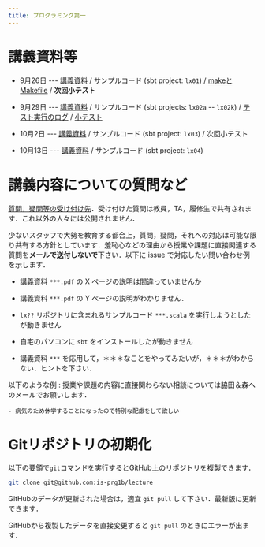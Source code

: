 ```yaml
---
title: プログラミング第一
---
```


# 講義資料等

- 9月26日 --- [講義資料](https://github.com/is-prg1b/lecture/raw/master/slide/day01.pdf) / サンプルコード (sbt project: `lx01`) / [makeとMakefile](/lecture/note/lx01-makefile.html) / **次回小テスト**

- 9月29日 --- [講義資料](/lecture/slide/lx02.html) / サンプルコード (sbt projects: `lx02a` -- `lx02k`) / [テスト実行のログ](/lecture/note/lx02-tests.html) / [小テスト](/lecture/quiz/quiz01.html)

- 10月2日 --- [講義資料](https://github.com/is-prg1b/lecture/raw/master/slide/day03.pdf) / サンプルコード (sbt project: `lx03`) / 次回小テスト

- 10月13日 --- [講義資料](https://github.com/is-prg1b/lecture/raw/master/slide/day04.pdf) / サンプルコード (sbt project: `lx04`)

# 講義内容についての質問など

[質問，疑問等の受け付け先](https://github.com/is-prg1b/lecture/issues/new)．受け付けた質問は教員，TA，履修生で共有されます．これ以外の人々には公開されません．

少ないスタッフで大勢を教育する都合上，質問，疑問，それへの対応は可能な限り共有する方針としています．羞恥心などの理由から授業や課題に直接関連する質問を**メールで送付しないで**下さい．以下に issue で対応したい問い合わせ例を示します．

- 講義資料 `***.pdf` の X ページの説明は間違っていませんか

- 講義資料 `***.pdf` の Y ページの説明がわかりません．

- `lx??` リポジトリに含まれるサンプルコード `***.scala` を実行しようとしたが動きません

- 自宅のパソコンに `sbt` をインストールしたが動きません

- 講義資料 `***` を応用して，＊＊＊なことをやってみたいが，＊＊＊がわからない．ヒントを下さい．

以下のような例
: 授業や課題の内容に直接関わらない相談については脇田＆森へのメールでお願いします．

    - 病気のため休学することになったので特別な配慮をして欲しい

# Gitリポジトリの初期化

以下の要領で`git`コマンドを実行するとGitHub上のリポジトリを複製できます．

~~~ {.bash .src}
git clone git@github.com:is-prg1b/lecture
~~~

GitHubのデータが更新された場合は，適宜 `git pull` して下さい．最新版に更新できます．

GitHubから複製したデータを直接変更すると `git pull` のときにエラーが出ます．
